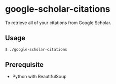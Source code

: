 # google-scholar-citations
To retrieve all of your citations from Google Scholar.

## Usage
```bash
$ ./google-scholar-citations
```

## Prerequisite
* Python with BeautifulSoup
